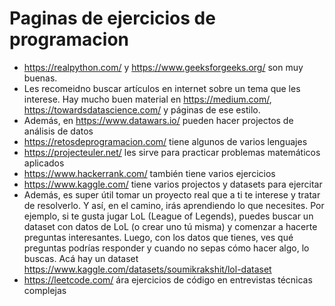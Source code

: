 # Paginas de ejercicios de programacion

- https://realpython.com/ y https://www.geeksforgeeks.org/ son muy buenas. 
- Les recomeidno buscar artículos en internet sobre un tema que les interese. Hay mucho buen material en https://medium.com/, https://towardsdatascience.com/ y páginas de ese estilo. 
- Además, en https://www.datawars.io/ pueden hacer projectos de análisis de datos 
- https://retosdeprogramacion.com/ tiene algunos de varios lenguajes 
- https://projecteuler.net/ les sirve para practicar problemas matemáticos aplicados 
- https://www.hackerrank.com/ también tiene varios ejercicios 
- https://www.kaggle.com/ tiene varios projectos y datasets para ejercitar 
- Además, es super útil tomar un proyecto real que a ti te interese y tratar de resolverlo. Y así, en el camino, irás aprendiendo lo que necesites. Por ejemplo, si te gusta jugar LoL (League of Legends), puedes buscar un dataset con datos de LoL (o crear uno tú misma) y comenzar a hacerte preguntas interesantes. Luego, con los datos que tienes, ves qué preguntas podrías responder y cuando no sepas cómo hacer algo, lo buscas. Acá hay un dataset https://www.kaggle.com/datasets/soumikrakshit/lol-dataset
- https://leetcode.com/ ára ejercicios de código en entrevistas técnicas complejas
